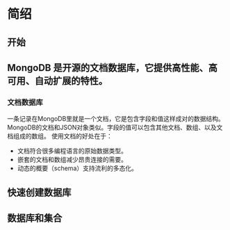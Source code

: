 # 简绍
## 开始
  MongoDB 是开源的文档数据库，它提供高性能、高可用、自动扩展的特性。
---
### 文档数据库
  一条记录在MongoDB里就是一个文档，它是包含字段和值这样成对的数据结构。MongoDB的文档和JSON对象类似。字段的值可以包含其他文档、数组、以及文档组成的数组。
  使用文档的好处在于：
  * 文档符合很多编程语言的原始数据类型。
  * 嵌套的文档和数组减少昂贵连接的需要。
  * 动态的概要（schema）支持流利的多态化。
## 快速创建数据库
## 数据库和集合